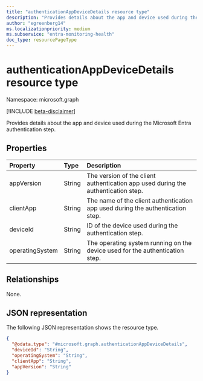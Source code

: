 ```yaml
---
title: "authenticationAppDeviceDetails resource type"
description: "Provides details about the app and device used during the Microsoft Entra authentication step."
author: "egreenberg14"
ms.localizationpriority: medium
ms.subservice: "entra-monitoring-health"
doc_type: resourcePageType
---
```


# authenticationAppDeviceDetails resource type

Namespace: microsoft.graph

[!INCLUDE [beta-disclaimer](../../includes/beta-disclaimer.md)]

Provides details about the app and device used during the Microsoft Entra authentication step.

## Properties
|Property|Type|Description|
|:---|:---|:---|
|appVersion|String|The version of the client authentication app used during the authentication step.|
|clientApp|String|The name of the client authentication app used during the authentication step.|
|deviceId|String|ID of the device used during the authentication step.|
|operatingSystem|String|The operating system running on the device used for the authentication step.|

## Relationships
None.

## JSON representation
The following JSON representation shows the resource type.
<!-- {
  "blockType": "resource",
  "@odata.type": "microsoft.graph.authenticationAppDeviceDetails"
}
-->
``` json
{
  "@odata.type": "#microsoft.graph.authenticationAppDeviceDetails",
  "deviceId": "String",
  "operatingSystem": "String",
  "clientApp": "String",
  "appVersion": "String"
}
```
